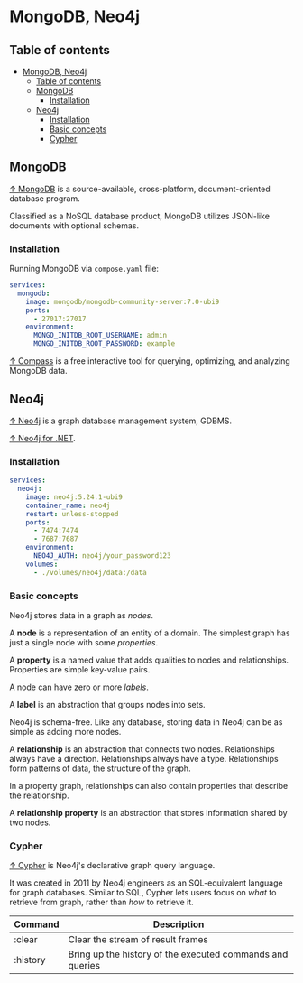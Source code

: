 # MongoDB, Neo4j

## Table of contents

- [MongoDB, Neo4j](#mongodb-neo4j)
  - [Table of contents](#table-of-contents)
  - [MongoDB](#mongodb)
    - [Installation](#installation)
  - [Neo4j](#neo4j)
    - [Installation](#installation-1)
    - [Basic concepts](#basic-concepts)
    - [Cypher](#cypher)

## MongoDB

[↑ MongoDB](https://www.mongodb.com/docs/) is a source-available, cross-platform, document-oriented database program.

Classified as a NoSQL database product, MongoDB utilizes JSON-like documents with optional schemas.

### Installation

Running MongoDB via `compose.yaml` file:

```yaml
services:
  mongodb:
    image: mongodb/mongodb-community-server:7.0-ubi9
    ports:
      - 27017:27017
    environment:
      MONGO_INITDB_ROOT_USERNAME: admin
      MONGO_INITDB_ROOT_PASSWORD: example
```

[↑ Compass](https://www.mongodb.com/products/tools/compass) is a free interactive tool for querying, optimizing, and analyzing MongoDB data.

## Neo4j

[↑ Neo4j](https://github.com/neo4j/neo4j) is a graph database management system, GDBMS.

[↑ Neo4j for .NET](https://neo4j.com/docs/getting-started/languages-guides/neo4j-dotnet/).

### Installation

```yaml
services:
  neo4j:
    image: neo4j:5.24.1-ubi9
    container_name: neo4j
    restart: unless-stopped
    ports:
      - 7474:7474
      - 7687:7687
    environment:
      NEO4J_AUTH: neo4j/your_password123
    volumes:
      - ./volumes/neo4j/data:/data
```

### Basic concepts

Neo4j stores data in a graph as _nodes_.

A **node** is a representation of an entity of a domain. The simplest graph has just a single node with some _properties_.

A **property** is a named value that adds qualities to nodes and relationships. Properties are simple key-value pairs.

A node can have zero or more _labels_.

A **label** is an abstraction that groups nodes into sets.

Neo4j is schema-free. Like any database, storing data in Neo4j can be as simple as adding more nodes.

A **relationship** is an abstraction that connects two nodes. Relationships always have a direction. Relationships always have a type.
Relationships form patterns of data, the structure of the graph.

In a property graph, relationships can also contain properties that describe the relationship.

A **relationship property** is an abstraction that stores information shared by two nodes.

### Cypher

[↑ Cypher](https://neo4j.com/docs/cypher-manual/current/introduction/cypher-overview/) is Neo4j's declarative graph query language.

It was created in 2011 by Neo4j engineers as an SQL-equivalent language for graph databases. Similar to SQL, Cypher lets users focus on _what_ to retrieve from graph, rather than _how_ to retrieve it.

| Command  | Description                                               |
| -------- | --------------------------------------------------------- |
| :clear   | Clear the stream of result frames                         |
| :history | Bring up the history of the executed commands and queries |
